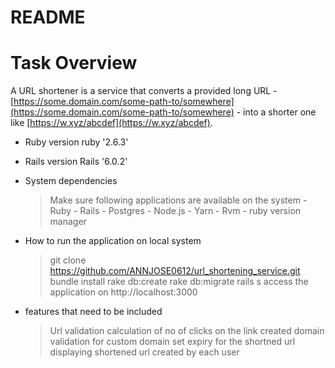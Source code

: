 # README


# Task Overview

A URL shortener is a service that converts a provided long URL - [https://some.domain.com/some-path-to/somewhere](https://some.domain.com/some-path-to/somewhere) - into a shorter one like [https://w.xyz/abcdef](https://w.xyz/abcdef).



* Ruby version
    ruby '2.6.3'

* Rails version
    Rails '6.0.2'

* System dependencies
    > Make sure following applications are available on the system
        - Ruby
        - Rails
        - Postgres
        - Node.js
        - Yarn
        - Rvm - ruby version manager


* How to run the application on local system

    > git clone https://github.com/ANNJOSE0612/url_shortening_service.git
    > bundle install
    > rake db:create
    > rake db:migrate
    > rails s
    > access the application on http://localhost:3000


* features that need to be included
    > Url validation
    > calculation of no of clicks on the link created
    > domain validation for custom domain
    > set expiry for the shortned url
    > displaying shortened url created by each user